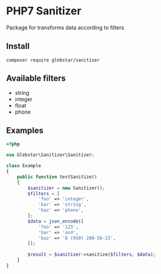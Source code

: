 # PHP7 Sanitizer
Package for transforms data according to filters

## Install
`composer require glebstar/sanitizer`

## Available filters
+ string
+ integer
+ float
+ phone

## Examples

```php
<?php

use Glebstar\Sanitizer\Sanitizer;

class Example
{
    public function testSanitize()
    {
        $sanitizer = new Sanitizer();
        $filters = [
            'foo' => 'integer',
            'bar' => 'string',
            'baz' => 'phone',
        ];
        $data = json_encode([
            'foo' => '123',
            'bar' => 'asd',
            'baz' => '8 (950) 288-56-23',
        ]);
    
        $result = $sanitizer->sanitize($filters, $data);
    }
}
```